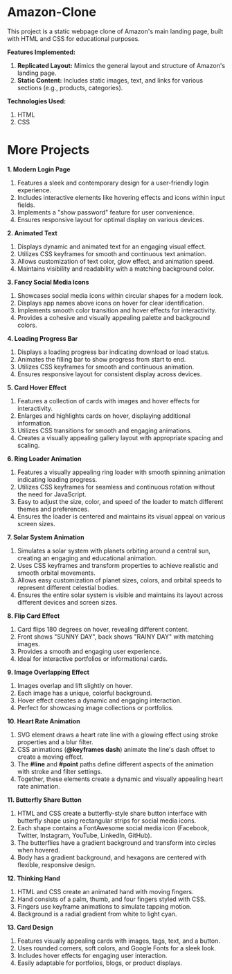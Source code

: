 # Amazon-Clone
This project is a static webpage clone of Amazon's main landing page, built with HTML and CSS for educational purposes.

**Features Implemented:**
1. **Replicated Layout:** Mimics the general layout and structure of Amazon's landing page.
2. **Static Content:** Includes static images, text, and links for various sections (e.g., products, categories).

**Technologies Used:**
1. HTML
2. CSS

# More Projects
**1. Modern Login Page**

1. Features a sleek and contemporary design for a user-friendly login experience.
2. Includes interactive elements like hovering effects and icons within input fields.
3. Implements a "show password" feature for user convenience.
4. Ensures responsive layout for optimal display on various devices.

**2. Animated Text**

1. Displays dynamic and animated text for an engaging visual effect.
2. Utilizes CSS keyframes for smooth and continuous text animation.
3. Allows customization of text color, glow effect, and animation speed.
4. Maintains visibility and readability with a matching background color.

**3. Fancy Social Media Icons**

1. Showcases social media icons within circular shapes for a modern look.
2. Displays app names above icons on hover for clear identification.
3. Implements smooth color transition and hover effects for interactivity.
4. Provides a cohesive and visually appealing palette and background colors.

**4. Loading Progress Bar**

1. Displays a loading progress bar indicating download or load status.
2. Animates the filling bar to show progress from start to end.
3. Utilizes CSS keyframes for smooth and continuous animation.
4. Ensures responsive layout for consistent display across devices.

**5. Card Hover Effect**

1. Features a collection of cards with images and hover effects for interactivity.
2. Enlarges and highlights cards on hover, displaying additional information.
3. Utilizes CSS transitions for smooth and engaging animations.
4. Creates a visually appealing gallery layout with appropriate spacing and scaling.

**6. Ring Loader Animation**

1. Features a visually appealing ring loader with smooth spinning animation indicating loading progress.
2. Utilizes CSS keyframes for seamless and continuous rotation without the need for JavaScript.
3. Easy to adjust the size, color, and speed of the loader to match different themes and preferences.
4. Ensures the loader is centered and maintains its visual appeal on various screen sizes.

**7. Solar System Animation**

1. Simulates a solar system with planets orbiting around a central sun, creating an engaging and educational animation.
2. Uses CSS keyframes and transform properties to achieve realistic and smooth orbital movements.
3. Allows easy customization of planet sizes, colors, and orbital speeds to represent different celestial bodies.
4. Ensures the entire solar system is visible and maintains its layout across different devices and screen sizes.

**8. Flip Card Effect**

1. Card flips 180 degrees on hover, revealing different content.
2. Front shows "SUNNY DAY", back shows "RAINY DAY" with matching images.
3. Provides a smooth and engaging user experience.
4. Ideal for interactive portfolios or informational cards.

**9. Image Overlapping Effect**

1. Images overlap and lift slightly on hover.
2. Each image has a unique, colorful background.
3. Hover effect creates a dynamic and engaging interaction.
4. Perfect for showcasing image collections or portfolios.

**10. Heart Rate Animation**

1. SVG element draws a heart rate line with a glowing effect using stroke properties and a blur filter.
2. CSS animations (**@keyframes dash**) animate the line's dash offset to create a moving effect.
3. The **#line** and **#point** paths define different aspects of the animation with stroke and filter settings.
4. Together, these elements create a dynamic and visually appealing heart rate animation.

**11. Butterfly Share Button**

1. HTML and CSS create a butterfly-style share button interface with butterfly shape using rectangular strips for social media icons.
2. Each shape contains a FontAwesome social media icon (Facebook, Twitter, Instagram, YouTube, LinkedIn, GitHub).
3. The butterflies have a gradient background and transform into circles when hovered.
4. Body has a gradient background, and hexagons are centered with flexible, responsive design.

**12. Thinking Hand**

1. HTML and CSS create an animated hand with moving fingers.
2. Hand consists of a palm, thumb, and four fingers styled with CSS.
3. Fingers use keyframe animations to simulate tapping motion.
4. Background is a radial gradient from white to light cyan.

**13. Card Design**

1. Features visually appealing cards with images, tags, text, and a button.
2. Uses rounded corners, soft colors, and Google Fonts for a sleek look.
3. Includes hover effects for engaging user interaction.
4. Easily adaptable for portfolios, blogs, or product displays.
